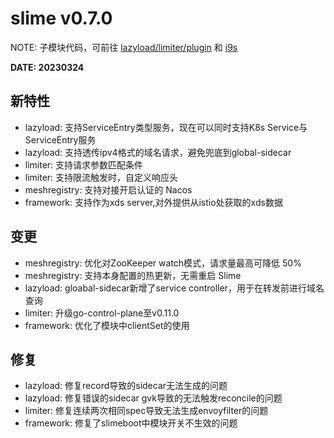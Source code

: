 # slime v0.7.0

NOTE: 子模块代码，可前往 [lazyload/limiter/plugin](https://github.com/slime-io/slime/tree/master/staging/src/slime.io/slime/modules) 和 [i9s](https://github.com/slime-io/i9s)

**DATE: 20230324**

## 新特性
- lazyload: 支持ServiceEntry类型服务，现在可以同时支持K8s Service与ServiceEntry服务
- lazyload: 支持透传ipv4格式的域名请求，避免兜底到global-sidecar
- limiter: 支持请求参数匹配条件
- limiter: 支持限流触发时，自定义响应头
- meshregistry: 支持对接开启认证的 Nacos
- framework: 支持作为xds server,对外提供从istio处获取的xds数据


## 变更
- meshregistry: 优化对ZooKeeper watch模式，请求量最高可降低 50%
- meshregistry: 支持本身配置的热更新，无需重启 Slime
- lazyload: gloabal-sidecar新增了service controller，用于在转发前进行域名查询
- limiter: 升级go-control-plane至v0.11.0
- framework: 优化了模块中clientSet的使用

## 修复

- lazyload: 修复record导致的sidecar无法生成的问题
- lazyload: 修复错误的sidecar gvk导致的无法触发reconcile的问题
- limiter:  修复连续两次相同spec导致无法生成envoyfilter的问题
- framework: 修复了slimeboot中模块开关不生效的问题

